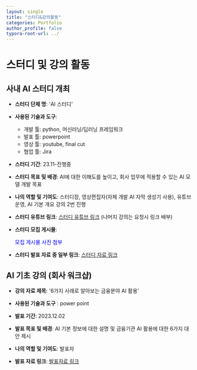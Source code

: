 ```yaml
---
layout: single
title: "스터디&강의활동"
categories: Portfolio
author_profile: false
typora-root-url: ../
---
```

# 스터디 및 강의 활동

## 사내 AI 스터디 개최

- **스터디 단체 명**: 'AI 스터디'

- **사용된 기술과 도구**: 
  
  - 개발 툴: python, 머신러닝/딥러닝 프레임워크
  - 발표 툴: powerpoint
  - 영상 툴: youtube, final cut
  - 협업 툴: Jira
  
- **스터디 기간**: 23.11-진행중

- **스터디 목표 및 배경**: AI에 대한 이해도를 높이고, 회사 업무에 적용할 수 있는 AI 모델 개발 목표

- **나의 역할 및 기여도**: 스터디장, 영상편집자(자체 개발 AI 자막 생성기 사용), 유튜브 운영, AI 기본 개요 강의 2번 진행

- **스터디 유튜브 링크**: <a href="https://youtu.be/1UOTBJcCWSs" target="_blank">스터디 유튜브 링크</a>   (나머지 강의는 요청시 링크 배부)

- **스터디 모집 게시물**: 
  
  <a onclick="window.open('/images/2024-05-08-스터디&강의활동/SCR-20240511-tfvu-3.png', 'popup', 'width=600,height=400')" style="color: blue; cursor: pointer;">모집 게시물 사진 첨부</a>

- **스터디 발표 자료 중 일부 링크**: <a href="https://www.dropbox.com/scl/fi/922chax031pfxmdn55d3x/week7.pptx?rlkey=he0qfdhzdg8wn7i7c765lbyrb&dl=0" target="_blank">스터디 자료 링크</a>

## AI 기초 강의 (회사 워크샵)

- **강의 자료 제목**: '6가지 사례로 알아보는 금융분야 AI 활용'

- **사용된 기술과 도구** : power point

- **발표 기간**: 2023.12.02

- **발표 목표 및 배경**: AI 기본 정보에 대한 설명 및 금융기관 AI 활용에 대한 6가지 대안 제시

- **나의 역할 및 기여도**: 발표자

- **발표 자료 링크**: <a href="https://www.dropbox.com/scl/fi/kzcs454md0mx2e3q56oty/AI_20_presentation_fin.pptx?rlkey=3j01hceor46xqvrgkywzk3u1k&dl=0" target="_blank">발표자료 링크</a>
